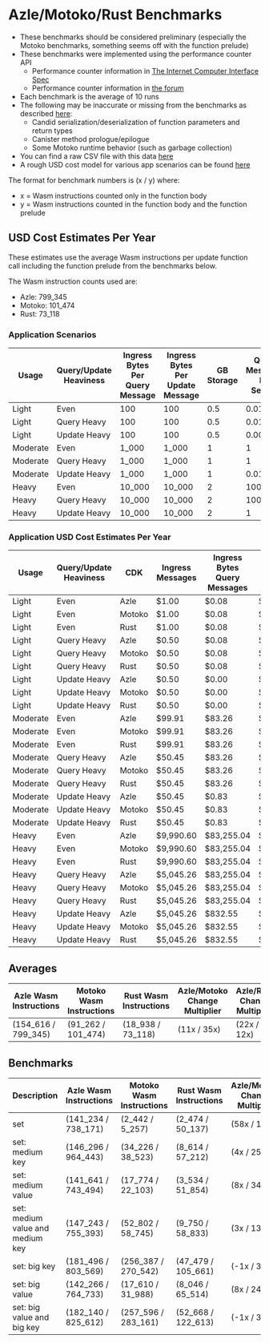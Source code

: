 # Azle/Motoko/Rust Benchmarks

-   These benchmarks should be considered preliminary (especially the Motoko benchmarks, something seems off with the function prelude)
-   These benchmarks were implemented using the performance counter API
    -   Performance counter information in [The Internet Computer Interface Spec](https://internetcomputer.org/docs/current/references/ic-interface-spec/#system-api-imports)
    -   Performance counter information in [the forum](https://forum.dfinity.org/t/introducing-performance-counter-on-the-internet-computer/14027)
-   Each benchmark is the average of 10 runs
-   The following may be inaccurate or missing from the benchmarks as described [here](https://forum.dfinity.org/t/introducing-performance-counter-on-the-internet-computer/14027):
    -   Candid serialization/deserialization of function parameters and return types
    -   Canister method prologue/epilogue
    -   Some Motoko runtime behavior (such as garbage collection)
-   You can find a raw CSV file with this data [here](./benchmarks.csv)
-   A rough USD cost model for various app scenarios can be found [here](https://docs.google.com/spreadsheets/d/1PQ53R9hYE1fuMB_z-Bl6dyymm7end7rVJ85TvGEh0BQ)

The format for benchmark numbers is (x / y) where:

-   x = Wasm instructions counted only in the function body
-   y = Wasm instructions counted in the function body and the function prelude

## USD Cost Estimates Per Year

These estimates use the average Wasm instructions per update function call including the function prelude from the benchmarks below.

The Wasm instruction counts used are:

-   Azle: 799_345
-   Motoko: 101_474
-   Rust: 73_118

### Application Scenarios

| Usage    | Query/Update Heaviness | Ingress Bytes Per Query Message | Ingress Bytes Per Update Message | GB Storage | Query Messages Per Second | Update Messages Per Second | Xnet Calls Per Second | Xnet Call Bytes |
| -------- | ---------------------- | ------------------------------- | -------------------------------- | ---------- | ------------------------- | -------------------------- | --------------------- | --------------- |
| Light    | Even                   | 100                             | 100                              | 0.5        | 0.01                      | 0.01                       | 0.001                 | 20              |
| Light    | Query Heavy            | 100                             | 100                              | 0.5        | 0.01                      | 0.0001                     | 0.001                 | 20              |
| Light    | Update Heavy           | 100                             | 100                              | 0.5        | 0.0001                    | 0.01                       | 0.001                 | 20              |
| Moderate | Even                   | 1_000                           | 1_000                            | 1          | 1                         | 1                          | 0.1                   | 200             |
| Moderate | Query Heavy            | 1_000                           | 1_000                            | 1          | 1                         | 0.01                       | 0.1                   | 200             |
| Moderate | Update Heavy           | 1_000                           | 1_000                            | 1          | 0.01                      | 1                          | 0.1                   | 200             |
| Heavy    | Even                   | 10_000                          | 10_000                           | 2          | 100                       | 100                        | 10                    | 2_000           |
| Heavy    | Query Heavy            | 10_000                          | 10_000                           | 2          | 100                       | 1                          | 10                    | 2_000           |
| Heavy    | Update Heavy           | 10_000                          | 10_000                           | 2          | 1                         | 100                        | 10                    | 2_000           |

### Application USD Cost Estimates Per Year

| Usage    | Query/Update Heaviness | CDK    | Ingress Messages | Ingress Bytes Query Messages | Ingress Bytes Update Messages | Update Messages | Update Instructions | Xnet Calls | Xnet Byte Transmission | GB Storage | Total Cost  |
| -------- | ---------------------- | ------ | ---------------- | ---------------------------- | ----------------------------- | --------------- | ------------------- | ---------- | ---------------------- | ---------- | ----------- |
| Light    | Even                   | Azle   | $1.00            | $0.08                        | $0.08                         | $0.25           | $0.13               | $0.01      | $0.00                  | $2.64      | $4.20       |
| Light    | Even                   | Motoko | $1.00            | $0.08                        | $0.08                         | $0.25           | $0.02               | $0.01      | $0.00                  | $2.64      | $4.08       |
| Light    | Even                   | Rust   | $1.00            | $0.08                        | $0.08                         | $0.25           | $0.01               | $0.01      | $0.00                  | $2.64      | $4.08       |
| Light    | Query Heavy            | Azle   | $0.50            | $0.08                        | $0.00                         | $0.00           | $0.00               | $0.01      | $0.00                  | $2.64      | $3.25       |
| Light    | Query Heavy            | Motoko | $0.50            | $0.08                        | $0.00                         | $0.00           | $0.00               | $0.01      | $0.00                  | $2.64      | $3.25       |
| Light    | Query Heavy            | Rust   | $0.50            | $0.08                        | $0.00                         | $0.00           | $0.00               | $0.01      | $0.00                  | $2.64      | $3.25       |
| Light    | Update Heavy           | Azle   | $0.50            | $0.00                        | $0.08                         | $0.25           | $0.13               | $0.01      | $0.00                  | $2.64      | $3.62       |
| Light    | Update Heavy           | Motoko | $0.50            | $0.00                        | $0.08                         | $0.25           | $0.02               | $0.01      | $0.00                  | $2.64      | $3.51       |
| Light    | Update Heavy           | Rust   | $0.50            | $0.00                        | $0.08                         | $0.25           | $0.01               | $0.01      | $0.00                  | $2.64      | $3.50       |
| Moderate | Even                   | Azle   | $99.91           | $83.26                       | $83.26                        | $24.56          | $13.31              | $1.08      | $0.83                  | $5.29      | $311.49     |
| Moderate | Even                   | Motoko | $99.91           | $83.26                       | $83.26                        | $24.56          | $1.69               | $1.08      | $0.83                  | $5.29      | $299.87     |
| Moderate | Even                   | Rust   | $99.91           | $83.26                       | $83.26                        | $24.56          | $1.22               | $1.08      | $0.83                  | $5.29      | $299.40     |
| Moderate | Query Heavy            | Azle   | $50.45           | $83.26                       | $0.83                         | $0.25           | $0.13               | $1.08      | $0.83                  | $5.29      | $142.12     |
| Moderate | Query Heavy            | Motoko | $50.45           | $83.26                       | $0.83                         | $0.25           | $0.02               | $1.08      | $0.83                  | $5.29      | $142.00     |
| Moderate | Query Heavy            | Rust   | $50.45           | $83.26                       | $0.83                         | $0.25           | $0.01               | $1.08      | $0.83                  | $5.29      | $142.00     |
| Moderate | Update Heavy           | Azle   | $50.45           | $0.83                        | $83.26                        | $24.56          | $13.31              | $1.08      | $0.83                  | $5.29      | $179.61     |
| Moderate | Update Heavy           | Motoko | $50.45           | $0.83                        | $83.26                        | $24.56          | $1.69               | $1.08      | $0.83                  | $5.29      | $167.99     |
| Moderate | Update Heavy           | Rust   | $50.45           | $0.83                        | $83.26                        | $24.56          | $1.22               | $1.08      | $0.83                  | $5.29      | $167.52     |
| Heavy    | Even                   | Azle   | $9,990.60        | $83,255.04                   | $83,255.04                    | $2,456.02       | $1,330.99           | $108.23    | $832.55                | $10.57     | $181,239.05 |
| Heavy    | Even                   | Motoko | $9,990.60        | $83,255.04                   | $83,255.04                    | $2,456.02       | $168.96             | $108.23    | $832.55                | $10.57     | $180,077.03 |
| Heavy    | Even                   | Rust   | $9,990.60        | $83,255.04                   | $83,255.04                    | $2,456.02       | $121.75             | $108.23    | $832.55                | $10.57     | $180,029.81 |
| Heavy    | Query Heavy            | Azle   | $5,045.26        | $83,255.04                   | $832.55                       | $24.56          | $13.31              | $108.23    | $832.55                | $10.57     | $90,122.07  |
| Heavy    | Query Heavy            | Motoko | $5,045.26        | $83,255.04                   | $832.55                       | $24.56          | $1.69               | $108.23    | $832.55                | $10.57     | $90,110.45  |
| Heavy    | Query Heavy            | Rust   | $5,045.26        | $83,255.04                   | $832.55                       | $24.56          | $1.22               | $108.23    | $832.55                | $10.57     | $90,109.98  |
| Heavy    | Update Heavy           | Azle   | $5,045.26        | $832.55                      | $83,255.04                    | $2,456.02       | $1,330.99           | $108.23    | $832.55                | $10.57     | $93,871.21  |
| Heavy    | Update Heavy           | Motoko | $5,045.26        | $832.55                      | $83,255.04                    | $2,456.02       | $168.96             | $108.23    | $832.55                | $10.57     | $92,709.19  |
| Heavy    | Update Heavy           | Rust   | $5,045.26        | $832.55                      | $83,255.04                    | $2,456.02       | $121.75             | $108.23    | $832.55                | $10.57     | $92,661.97  |

## Averages

| Azle Wasm Instructions | Motoko Wasm Instructions | Rust Wasm Instructions | Azle/Motoko Change Multiplier | Azle/Rust Change Multiplier | Motoko/Azle Change Multiplier | Motoko/Rust Change Multiplier | Rust/Azle Change Multiplier | Rust/Motoko Change Multiplier |
| ---------------------- | ------------------------ | ---------------------- | ----------------------------- | --------------------------- | ----------------------------- | ----------------------------- | --------------------------- | ----------------------------- |
| (154_616 / 799_345)    | (91_262 / 101_474)       | (18_938 / 73_118)      | (11x / 35x)                   | (22x / 12x)                 | (-11x / -35x)                 | (4x / -1x)                    | (-22x / -12x)               | (-4x / 1x)                    |

## Benchmarks

| Description                      | Azle Wasm Instructions | Motoko Wasm Instructions | Rust Wasm Instructions | Azle/Motoko Change Multiplier | Azle/Rust Change Multiplier | Motoko/Azle Change Multiplier | Motoko/Rust Change Multiplier | Rust/Azle Change Multiplier | Rust/Motoko Change Multiplier |
| -------------------------------- | ---------------------- | ------------------------ | ---------------------- | ----------------------------- | --------------------------- | ----------------------------- | ----------------------------- | --------------------------- | ----------------------------- |
| set                              | (141_234 / 738_171)    | (2_442 / 5_257)          | (2_474 / 50_137)       | (58x / 140x)                  | (59x / 15x)                 | (-58x / -140x)                | (1x / -10x)                   | (-59x / -15x)               | (-1x / 10x)                   |
| set: medium key                  | (146_296 / 964_443)    | (34_226 / 38_523)        | (8_614 / 57_212)       | (4x / 25x)                    | (18x / 17x)                 | (-4x / -25x)                  | (4x / -1x)                    | (-18x / -17x)               | (-4x / 1x)                    |
| set: medium value                | (141_641 / 743_494)    | (17_774 / 22_103)        | (3_534 / 51_854)       | (8x / 34x)                    | (40x / 14x)                 | (-8x / -34x)                  | (5x / -2x)                    | (-40x / -14x)               | (-5x / 2x)                    |
| set: medium value and medium key | (147_243 / 755_393)    | (52_802 / 58_745)        | (9_750 / 58_833)       | (3x / 13x)                    | (15x / 13x)                 | (-3x / -13x)                  | (5x / 1x)                     | (-15x / -13x)               | (-5x / -1x)                   |
| set: big key                     | (181_496 / 803_569)    | (256_387 / 270_542)      | (47_479 / 105_661)     | (-1x / 3x)                    | (4x / 8x)                   | (1x / -3x)                    | (6x / 3x)                     | (-4x / -8x)                 | (-6x / -3x)                   |
| set: big value                   | (142_266 / 764_733)    | (17_610 / 31_988)        | (8_046 / 65_514)       | (8x / 24x)                    | (18x / 12x)                 | (-8x / -24x)                  | (2x / -2x)                    | (-18x / -12x)               | (-2x / 2x)                    |
| set: big value and big key       | (182_140 / 825_612)    | (257_596 / 283_161)      | (52_668 / 122_613)     | (-1x / 3x)                    | (4x / 7x)                   | (1x / -3x)                    | (5x / 2x)                     | (-4x / -7x)                 | (-5x / -2x)                   |
